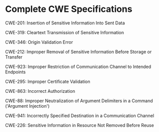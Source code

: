 

# Complete CWE Specifications

CWE-201: Insertion of Sensitive Information Into Sent Data

CWE-319: Cleartext Transmission of Sensitive Information

CWE-346: Origin Validation Error

CWE-212: Improper Removal of Sensitive Information Before Storage or Transfer

CWE-923: Improper Restriction of Communication Channel to Intended Endpoints

CWE-295: Improper Certificate Validation

CWE-863: Incorrect Authorization

CWE-88: Improper Neutralization of Argument Delimiters in a Command ('Argument Injection')

CWE-941: Incorrectly Specified Destination in a Communication Channel

CWE-226: Sensitive Information in Resource Not Removed Before Reuse